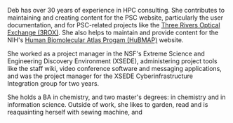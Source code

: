 Deb has over 30 years of experience in HPC consulting. She contributes
to maintaining and creating content for the PSC website, particularly
the user documentation, and for PSC-related projects like the [Three
Rivers Optical Exchange (3ROX)](https://3rox.org). She also helps to
maintain and provide content for the NIH's [Human Biomolecular Atlas Progam (HuBMAP)](https://3rox.org)  website.


She worked as a project manager in the NSF's Extreme Science and
Engineering Discovery Environment (XSEDE), administering project
tools like the staff wiki, video conference software and messaging
applications, and was the project manager for the XSEDE
Cyberinfrastructure Integration group for two years.

She holds a BA in chemistry, and two master's degrees: in chemistry
and in information science. Outside of work, she likes to garden, read and
is reaquainting herself with sewing machine, and
